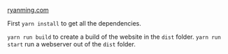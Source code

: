 [ryanming.com](ryanming.com)

First `yarn install` to get all the dependencies.

`yarn run build` to create a build of the website in the `dist` folder.
`yarn run start` run a webserver out of the `dist` folder.

